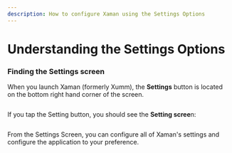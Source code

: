 ```yaml
---
description: How to configure Xaman using the Settings Options
---
```


# Understanding the Settings Options

### Finding the Settings screen

When you launch Xaman (formerly Xumm), the **Settings** button is located on the bottom right hand corner of the screen.



<figure><img src="../../.gitbook/assets/Xaman - Main Page - Setttings button.png" alt=""><figcaption></figcaption></figure>

If you tap the Setting button, you should see the **Setting scree**n:



<figure><img src="../../.gitbook/assets/Settings Screen 1.png" alt=""><figcaption></figcaption></figure>

From the Settings Screen, you can configure all of Xaman's settings and configure the application to your preference.




